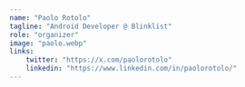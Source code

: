 ```yaml
---
name: "Paolo Rotolo"
tagline: "Android Developer @ Blinklist"
role: "organizer"
image: "paolo.webp"
links:
    twitter: "https://x.com/paolorotolo"
    linkedin: "https://www.linkedin.com/in/paolorotolo/"
---
```

